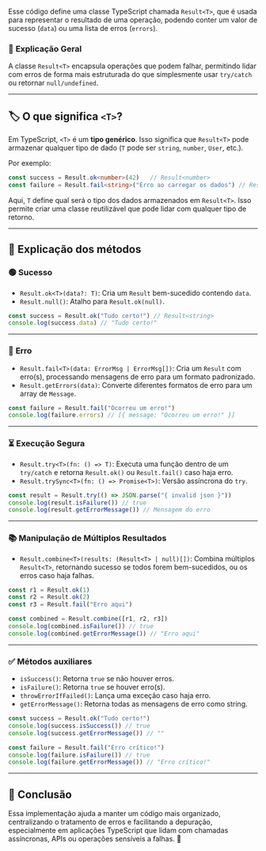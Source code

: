 Esse código define uma classe TypeScript chamada `Result<T>`, que é usada para representar o resultado de uma operação, podendo conter um valor de sucesso (`data`) ou uma lista de erros (`errors`).  

### 📌 **Explicação Geral**  
A classe `Result<T>` encapsula operações que podem falhar, permitindo lidar com erros de forma mais estruturada do que simplesmente usar `try/catch` ou retornar `null/undefined`.  

---

## 🏷️ **O que significa `<T>`?**  
Em TypeScript, `<T>` é um **tipo genérico**. Isso significa que `Result<T>` pode armazenar qualquer tipo de dado (`T` pode ser `string`, `number`, `User`, etc.).  

Por exemplo:
```ts
const success = Result.ok<number>(42)   // Result<number>
const failure = Result.fail<string>("Erro ao carregar os dados") // Result<string>
```

Aqui, `T` define qual será o tipo dos dados armazenados em `Result<T>`. Isso permite criar uma classe reutilizável que pode lidar com qualquer tipo de retorno.

---

## 📌 **Explicação dos métodos**
### 🟢 **Sucesso**
- `Result.ok<T>(data?: T)`: Cria um `Result` bem-sucedido contendo `data`.
- `Result.null()`: Atalho para `Result.ok(null)`.

```ts
const success = Result.ok("Tudo certo!") // Result<string>
console.log(success.data) // "Tudo certo!"
```

---

### 🔴 **Erro**
- `Result.fail<T>(data: ErrorMsg | ErrorMsg[])`: Cria um `Result` com erro(s), processando mensagens de erro para um formato padronizado.
- `Result.getErrors(data)`: Converte diferentes formatos de erro para um array de `Message`.

```ts
const failure = Result.fail("Ocorreu um erro!")
console.log(failure.errors) // [{ message: "Ocorreu um erro!" }]
```

---

### ⏳ **Execução Segura**
- `Result.try<T>(fn: () => T)`: Executa uma função dentro de um `try/catch` e retorna `Result.ok()` ou `Result.fail()` caso haja erro.
- `Result.trySync<T>(fn: () => Promise<T>)`: Versão assíncrona do `try`.

```ts
const result = Result.try(() => JSON.parse("{ invalid json }"))
console.log(result.isFailure()) // true
console.log(result.getErrorMessage()) // Mensagem do erro
```

---

### 📚 **Manipulação de Múltiplos Resultados**
- `Result.combine<T>(results: (Result<T> | null)[])`: Combina múltiplos `Result<T>`, retornando sucesso se todos forem bem-sucedidos, ou os erros caso haja falhas.

```ts
const r1 = Result.ok(1)
const r2 = Result.ok(2)
const r3 = Result.fail("Erro aqui")

const combined = Result.combine([r1, r2, r3])
console.log(combined.isFailure()) // true
console.log(combined.getErrorMessage()) // "Erro aqui"
```

---

### ✅ **Métodos auxiliares**
- `isSuccess()`: Retorna `true` se não houver erros.
- `isFailure()`: Retorna `true` se houver erro(s).
- `throwErrorIfFailed()`: Lança uma exceção caso haja erro.
- `getErrorMessage()`: Retorna todas as mensagens de erro como string.

```ts
const success = Result.ok("Tudo certo!")
console.log(success.isSuccess()) // true
console.log(success.getErrorMessage()) // ""

const failure = Result.fail("Erro crítico!")
console.log(failure.isFailure()) // true
console.log(failure.getErrorMessage()) // "Erro crítico!"
```

---

## **📌 Conclusão**
Essa implementação ajuda a manter um código mais organizado, centralizando o tratamento de erros e facilitando a depuração, especialmente em aplicações TypeScript que lidam com chamadas assíncronas, APIs ou operações sensíveis a falhas. 🚀
